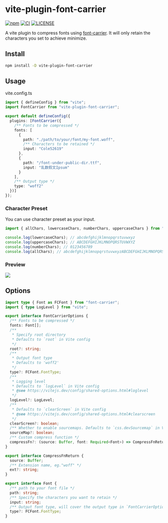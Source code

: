 # vite-plugin-font-carrier

[![npm](https://img.shields.io/npm/v/vite-plugin-font-carrier?color=red&label=npm)](https://www.npmjs.com/package/vite-plugin-font-carrier)
[![CI](https://github.com/Bernankez/vite-plugin-font-carrier/workflows/CI/badge.svg)](https://github.com/Bernankez/vite-plugin-font-carrier/actions)
[![LICENSE](https://shields.io/github/license/Bernankez/vite-plugin-font-carrier)](https://github.com/Bernankez/vite-plugin-font-carrier/blob/master/LICENSE)

A vite plugin to compress fonts using [font-carrier](https://github.com/purplebamboo/font-carrier). It will only retain the characters you set to achieve minimize.

## Install

```sh
npm install -D vite-plugin-font-carrier
```

## Usage

vite.config.ts

```ts
import { defineConfig } from "vite";
import FontCarrier from "vite-plugin-font-carrier";

export default defineConfig({
  plugins: [FontCarrier({
    /** Fonts to be compressed */
    fonts: [
      {
        path: "./path/to/your/font/my-font.woff",
        /** Characters to be retained */
        input: "Cole52619"
      },
      {
        path: "/font-under-public-dir.ttf",
        input: "乱数假文Ipsum"
      }
    ],
    /** Output type */
    type: "woff2"
  })]
});
```

### Character Preset

You can use character preset as your input.

```ts
import { allChars, lowercaseChars, numberChars, uppercaseChars } from "vite-plugin-font-carrier";

console.log(lowercaseChars); // abcdefghijklmnopqrstuvwxyz
console.log(uppercaseChars); // ABCDEFGHIJKLMNOPQRSTUVWXYZ
console.log(numberChars); // 0123456789
console.log(allChars); // abcdefghijklmnopqrstuvwxyzABCDEFGHIJKLMNOPQRSTUVWXYZ0123456789
```

### Preview

![](https://github.com/Bernankez/vite-plugin-font-carrier/assets/23058788/3fa0f9c9-38d9-4745-b1ea-8efbdba31a6f)

## Options

```ts
import type { Font as FCFont } from "font-carrier";
import { type LogLevel } from "vite";

export interface FontCarrierOptions {
  /** Fonts to be compressed */
  fonts: Font[];
  /**
   * Specify root directory
   * Defaults to `root` in Vite config
   */
  root?: string;
  /**
   * Output font type
   * Defaults to 'woff2'
   */
  type?: FCFont.FontType;
  /**
   * Logging level
   * Defaults to `logLevel` in Vite config
   * @see https://vitejs.dev/config/shared-options.html#loglevel
   */
  logLevel?: LogLevel;
  /**
   * Defaults to `clearScreen` in Vite config
   * @see https://vitejs.dev/config/shared-options.html#clearscreen
   */
  clearScreen?: boolean;
  /** Whether to enable sourcemaps. Defaults to `css.devSourcemap` in Vite config */
  sourceMap?: boolean;
  /** Custom compress function */
  compressFn?: (source: Buffer, font: Required<Font>) => CompressFnReturn["source"] | CompressFnReturn;
}

export interface CompressFnReturn {
  source: Buffer;
  /** Extension name, eg."woff" */
  ext?: string;
}

export interface Font {
  /** path to your font file */
  path: string;
  /** Specify the characters you want to retain */
  input: string;
  /** Output font type, will cover the output type in `FontCarrierOptions` */
  type?: FCFont.FontType;
}
```
